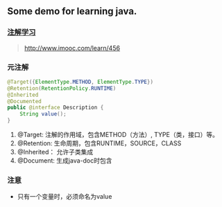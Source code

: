 

## Some demo for learning java.

### [注解学习](annotation)
> http://www.imooc.com/learn/456


### 元注解
``` java
@Target({ElementType.METHOD, ElementType.TYPE})
@Retention(RetentionPolicy.RUNTIME)
@Inherited
@Documented
public @interface Description {
	String value();
}
```

1. @Target: 注解的作用域，包含METHOD（方法）, TYPE（类，接口）等。
1. @Retention: 生命周期，包含RUNTIME，SOURCE，CLASS
1. @Inherited： 允许子类集成
1. @Document: 生成java-doc时包含

### 注意
- 只有一个变量时，必须命名为value
